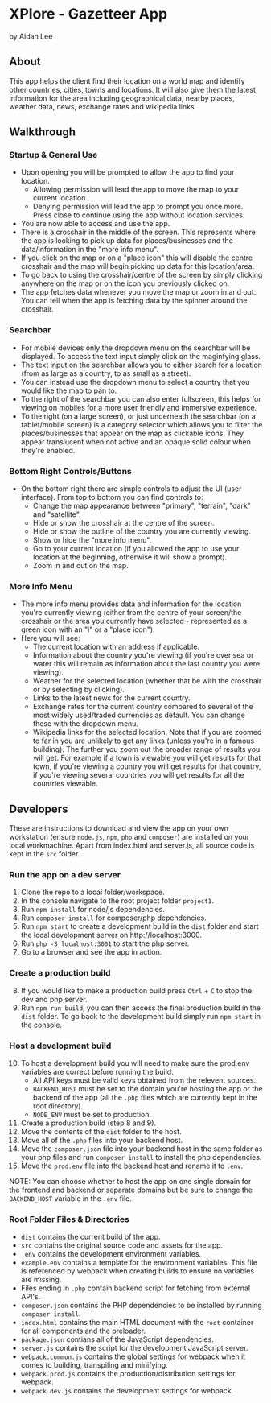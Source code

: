# XPlore - Gazetteer App
by Aidan Lee

## About
This app helps the client find their location on a world map and identify other countries, cities, towns and locations. It will also give them the latest information for the area including geographical data, nearby places, weather data, news, exchange rates and wikipedia links.

## Walkthrough
### Startup & General Use
- Upon opening you will be prompted to allow the app to find your location.
    - Allowing permission will lead the app to move the map to your current location.
    - Denying permission will lead the app to prompt you once more. Press close to continue using the app without location services.
- You are now able to access and use the app.
- There is a crosshair in the middle of the screen. This represents where the app is looking to pick up data for places/businesses and the data/information in the "more info menu".
- If you click on the map or on a "place icon" this will disable the centre crosshair and the map will begin picking up data for this location/area.
- To go back to using the crosshair/centre of the screen by simply clicking anywhere on the map or on the icon you previously clicked on.
- The app fetches data whenever you move the map or zoom in and out. You can tell when the app is fetching data by the spinner around the crosshair.

### Searchbar
- For mobile devices only the dropdown menu on the searchbar will be displayed. To access the text input simply click on the maginfying glass.
- The text input on the searchbar allows you to either search for a location (from as large as a country, to as small as a street).
- You can instead use the dropdown menu to select a country that you would like the map to pan to.
- To the right of the searchbar you can also enter fullscreen, this helps for viewing on mobiles for a more user friendly and immersive experience.
- To the right (on a large screen), or just underneath the searchbar (on a tablet/mobile screen) is a category selector which allows you to filter the places/businesses that appear on the map as clickable icons. They appear translucent when not active and an opaque solid colour when they're enabled.

### Bottom Right Controls/Buttons
- On the bottom right there are simple controls to adjust the UI (user interface). From top to bottom you can find controls to:
    - Change the map appearance between "primary", "terrain", "dark" and "satellite".
    - Hide or show the crosshair at the centre of the screen.
    - Hide or show the outline of the country you are currently viewing.
    - Show or hide the "more info menu".
    - Go to your current location (if you allowed the app to use your location at the beginning, otherwise it will show a prompt).
    - Zoom in and out on the map.

### More Info Menu
- The more info menu provides data and information for the location you're currently viewing (either from the centre of your screen/the crosshair or the area you currently have selected - represented as a green icon with an "i" or a "place icon").
- Here you will see:
    - The current location with an address if applicable.
    - Information about the country you're viewing (if you're over sea or water this will remain as information about the last country you were viewing).
    - Weather for the selected location (whether that be with the crosshair or by selecting by clicking).
    - Links to the latest news for the current country.
    - Exchange rates for the current country compared to several of the most widely used/traded currencies as default. You can change these with the dropdown menu.
    - Wikipedia links for the selected location. Note that if you are zoomed to far in you are unlikely to get any links (unless you're in a famous building). The further you zoom out the broader range of results you will get. For example if a town is viewable you will get results for that town, if you're viewing a country you will get results for that country, if you're viewing several countries you will get results for all the countries viewable.

## Developers
These are instructions to download and view the app on your own workstation (ensure `node.js`, `npm`, `php` and `composer`) are installed on your local workmachine. Apart from index.html and server.js, all source code is kept in the `src` folder.

### Run the app on a dev server
1. Clone the repo to a local folder/workspace.
2. In the console navigate to the root project folder `project1`.
3. Run `npm install` for node/js dependencies.
4. Run `composer install` for composer/php dependencies.
5. Run `npm start` to create a development build in the `dist` folder and start the local development server on http://localhost:3000.
6. Run `php -S localhost:3001` to start the php server.
7. Go to a browser and see the app in action.

### Create a production build
8. If you would like to make a production build press `Ctrl` + `C` to stop the dev and php server.
9. Run `npm run build`, you can then access the final production build in the `dist` folder. To go back to the development build simply run `npm start` in the console.

### Host a development build
10. To host a development build you will need to make sure the prod.env variables are correct before running the build.
    - All API keys must be valid keys obtained from the relevent sources.
    - `BACKEND_HOST` must be set to the domain you're hosting the app or the backend of the app (all the `.php` files which are currently kept in the root directory).
    - `NODE_ENV` must be set to production.
11. Create a production build (step 8 and 9).
12. Move the contents of the `dist` folder to the host.
13. Move all of the `.php` files into your backend host.
14. Move the `composer.json` file into your backend host in the same folder as your php files and run `composer install` to install the php dependencies.
15. Move the `prod.env` file into the backend host and rename it to `.env`.

NOTE: You can choose whether to host the app on one single domain for the frontend and backend or separate domains but be sure to change the `BACKEND_HOST` variable in the `.env` file.

### Root Folder Files & Directories
- `dist` contains the current build of the app.
- `src` contains the original source code and assets for the app.
- `.env` contains the development environment variables.
- `example.env` contains a template for the environment variables. This file is referenced by webpack when creating builds to ensure no variables are missing.
- Files ending in `.php` contain backend script for fetching from external API's.
- `composer.json` contains the PHP dependencies to be installed by running `composer install`.
- `index.html` contains the main HTML document with the `root` container for all components and the preloader.
- `package.json` contians all of the JavaScript dependencies.
- `server.js` contains the script for the development JavaScript server.
- `webpack.common.js` contains the global settings for webpack when it comes to building, transpiling and minifying.
- `webpack.prod.js` contains the production/distribution settings for webpack.
- `webpack.dev.js` contains the development settings for webpack.